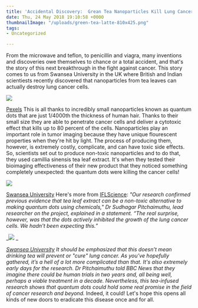 ```yaml
---
title: 'Accidental Discovery:  Grean Tea Nanoparticles Kill Lung Cancer Cells'
date: Thu, 24 May 2018 19:10:58 +0000
thumbnailImage: "/uploads/green-tea-latte-810x425.png"
tags:
- Uncategorized

---
```

From the microwave and teflon, to penicillin and viagra, many inventions and discoveries owe themselves to chance or a total accident, and that's the story of this next breakthrough in the fight against cancer. This story comes to us from Swansea University in the UK where British and Indian scientiests recently discovered that nanoparticles from tea leaves can actually destroy lung cancer cells. 

![](http://newsattorneys.staging.wpengine.com/wp-content/uploads/2018/05/coffee-shop-green-tea-latte-590335-1024x683.jpg) 

[Pexels](https://www.pexels.com/photo/coffee-shop-green-tea-latte-latte-art-590335/) This is all thanks to incredibly small nanoparticles known as quantum dots that are just 1/4000th the thickness of human hair. Thanks to their small size they are able to penetrate cancer cells and deliver a cytotoxic effect that kills up to 80 percent of the cells. Nanoparticles play an important role in tumor imaging because they have unique flourescent properties when they're hit by light. The process of producing them, however, is extremely costly, complicate, and can have toxic side effects. So, scientists set out to produce non-toxic nanoparticles and to do that, they used camillia sinensis tea leaf extract. It's when they tested their bioimaging effectiveness of their new product that they noticed something completely unexpected: the quantum dots were killing the cancer cells!

 ![](http://newsattorneys.staging.wpengine.com/wp-content/uploads/2018/05/green-tea-nanoparticle.jpg) 

[Swansea University](http://www.swansea.ac.uk/press-office/latest-research/quantumdotstinynanoparticlesderivedfromtealeavesdestroylungcancercells.php) Here's more from [IFLScience](http://www.iflscience.com/health-and-medicine/scientists-accidentally-discover-tea-leaf-nanoparticles-kill-lung-cancer-cells/): _"Our research confirmed previous evidence that tea leaf extract can be a non-toxic alternative to making quantum dots using chemicals," Dr Sudhagar Pitchaimuthu, lead researcher on the project, explained in a statement. “The real surprise, however, was that the dots actively inhibited the growth of the lung cancer cells. We hadn't been expecting this.”_ 

_![](http://newsattorneys.staging.wpengine.com/wp-content/uploads/2018/05/grean-tea-research-team.jpg) _

[_Swansea University_](http://www.swansea.ac.uk/press-office/latest-research/quantumdotstinynanoparticlesderivedfromtealeavesdestroylungcancercells.php) _It should be emphasized that this doesn’t mean drinking tea will prevent or "cure" lung cancer. As you’ve hopefully gathered, it’s a hell of a lot more complicated than that. It's also extremely early days for the research. Dr Pitchaimuthu told BBC News that they imagine there could be human trials in two years and, all being well, perhaps a viable treatment in a decade. Nevertheless, this tea-infused research shows that quantum dots could hold some real promise in the field of cancer research and beyond._ Indeed, it could! Let's hope this opens all kinds of new doors to eradicate this disease once and for all.